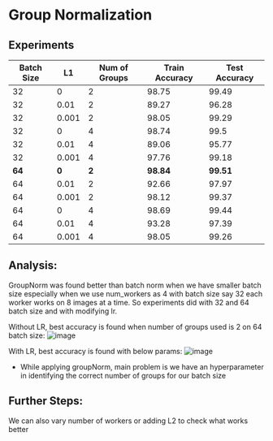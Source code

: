 # Group Normalization


## Experiments

| Batch Size | L1    | Num of Groups | Train Accuracy | Test Accuracy |
| ---------- | ----- | ------------- | -------------- | ------------- |
| 32         | 0     | 2             | 98.75          | 99.49         |
| 32         | 0.01  | 2             | 89.27          | 96.28         |
| 32         | 0.001 | 2             | 98.05          | 99.29         |
| 32         | 0     | 4             | 98.74          | 99.5          |
| 32         | 0.01  | 4             | 89.06          | 95.77         |
| 32         | 0.001 | 4             | 97.76          | 99.18         |
|  **64**         |  **0**     |  **2**            | **98.84**          | **99.51**         |
| 64         | 0.01  | 2             | 92.66          | 97.97         |
| 64         | 0.001 | 2             | 98.12          | 99.37         |
| 64         | 0     | 4             | 98.69          | 99.44         |
| 64         | 0.01  | 4             | 93.28          | 97.39         |
| 64         | 0.001 | 4             | 98.05          | 99.26         |


## Analysis:

GroupNorm was found better than batch norm when we have smaller batch size especially when we use num_workers as 4 with batch size say 32 each worker works on 8 images at a time.
So experiments did with 32 and 64 batch size and with modifying lr.

Without LR, best accuracy is found when number of groups used is 2 on 64 batch size:
![image](https://user-images.githubusercontent.com/17870236/121741396-1b271100-cb1c-11eb-95ca-281d620768a6.png)

With LR, best accuracy is found with below params:
![image](https://user-images.githubusercontent.com/17870236/121741626-680ae780-cb1c-11eb-9596-33ce1481302f.png)

- While applying groupNorm, main problem is we have an hyperparameter in identifying the correct number of groups for our batch size

## Further Steps:
We can also vary number of workers or adding L2 to check what works better
